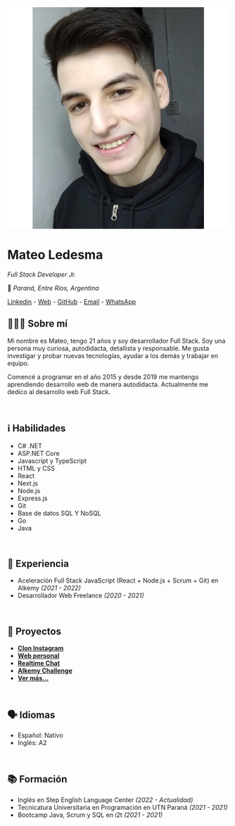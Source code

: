 <div class="cv-header">
<img src="https://raw.githubusercontent.com/mateo-14/personal-web-data/main/about/profile.jpg" alt="Profile" class="cv-profile-img"></img>

<div>

# Mateo Ledesma

_Full Stack Developer Jr._

📍 _Paraná, Entre Ríos, Argentina_

[Linkedin](https://www.linkedin.com/in/mateo-ledesma 'https://www.linkedin.com/in/mateo-ledesma') _-_ [Web](https://mateoledesma.vercel.app 'https://mateoledesma.vercel.app/') _-_ [GitHub](https://github.com/mateo-14 'https://github.com/mateo-14') _-_ [Email](mailto:mateo.14.ledesma@gmail.com 'mateo.14.ledesma@gmail.com') _-_ [WhatsApp](https://wa.me/5493435047916 '+54 9 343 5047916')

</div>

</div>

## 🧑🏻‍💻 Sobre mí

Mi nombre es Mateo, tengo 21 años y soy desarrollador Full Stack. Soy una persona muy curiosa, autodidacta, detallista y responsable. Me gusta investigar y probar nuevas tecnologías, ayudar a los demás y trabajar en equipo.

Comencé a programar en el año 2015 y desde 2019 me mantengo aprendiendo desarrollo web de manera autodidacta. Actualmente me dedico al desarrollo web Full Stack.

<br/>

## ℹ️ Habilidades

- C# .NET
- ASP.NET Core
- Javascript y TypeScript
- HTML y CSS
- React
- Next.js
- Node.js
- Express.js
- Git
- Base de datos SQL Y NoSQL
- Go
- Java

<br/>

## 💼 Experiencia
- Aceleración Full Stack JavaScript (React + Node.js + Scrum + Git) en Alkemy _(2021 - 2022)_
- Desarrollador Web Freelance _(2020 - 2021)_

<br/>

## 📂 Proyectos

- **[Clon Instagram](https://instagramclon.netlify.app/)**
- **[Web personal](https://mateoledesma.vercel.app/)**
- **[Realtime Chat](https://mateo-14.github.io/react-node-chat-frontend/)**
- **[Alkemy Challenge](https://sad-hoover-6129f3.netlify.app/login)**
- **[Ver más...](https://mateoledesma.vercel.app/projects)**

<br/>

## 🗣️ Idiomas

- Español: Nativo
- Inglés: A2

<br/>

## 📚 Formación

- Inglés en Step English Language Center _(2022 - Actualidad)_
- Tecnicatura Universitaria en Programación en UTN Paraná _(2021 - 2021)_
- Bootcamp Java, Scrum y SQL en i2t _(2021 - 2021)_
